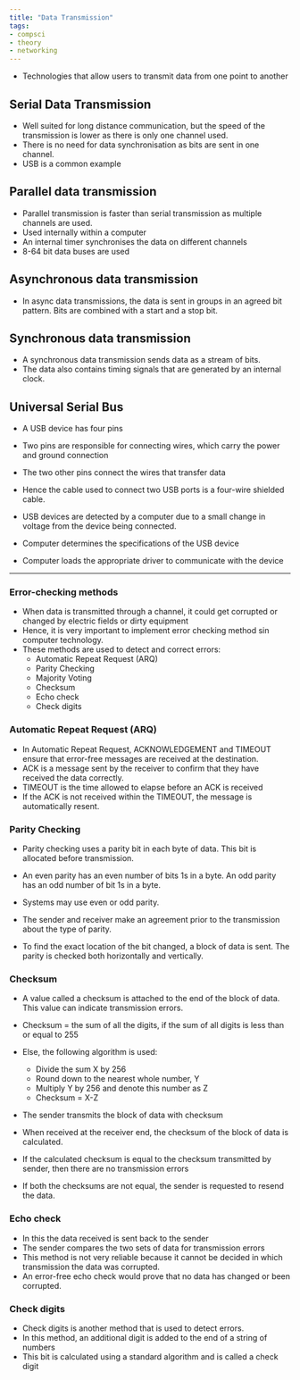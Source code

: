 ```yaml
---
title: "Data Transmission"
tags:
- compsci
- theory
- networking
---
```



- Technologies that allow users to transmit data from one point to another

## Serial Data Transmission

- Well suited for long distance communication, but the speed of the transmission is lower as there is only one channel used.
- There is no need for data synchronisation as bits are sent in one channel.
- USB is a common example

## Parallel data transmission

- Parallel transmission is faster than serial transmission as multiple channels are used.
- Used internally within a computer
- An internal timer synchronises the data on different channels
- 8-64 bit data buses are used

## Asynchronous data transmission

- In async data transmissions, the data is sent in groups in an agreed bit pattern. Bits are combined with a start and a stop bit.


## Synchronous data transmission

- A synchronous data transmission sends data as a stream of bits.
- The data also contains timing signals that are generated by an internal clock.



## Universal Serial Bus

- A USB device has four pins
- Two pins are responsible for connecting wires, which carry the power and ground connection
- The two other pins connect the wires that transfer data
- Hence the cable used to connect two USB ports is a four-wire shielded cable.

- USB devices are detected by a computer due to a small change in voltage from the device being connected.
- Computer determines the specifications of the USB device
- Computer loads the appropriate driver to communicate with the device

---

### Error-checking methods

- When data is transmitted through a channel, it could get corrupted or changed by electric fields or dirty equipment
- Hence, it is very important to implement error checking method sin computer technology.
- These methods are used to detect and correct errors:
	- Automatic Repeat Request (ARQ)
	- Parity Checking
	- Majority Voting
	- Checksum
	- Echo check
	- Check digits


### Automatic Repeat Request (ARQ)

- In Automatic Repeat Request, ACKNOWLEDGEMENT and TIMEOUT ensure that error-free messages are received at the destination.
- ACK is a message sent by the receiver to confirm that they have received the data correctly.
- TIMEOUT is the time allowed to elapse before an ACK is received
- If the ACK is not received within the TIMEOUT, the message is automatically resent.

### Parity Checking

- Parity checking uses a parity bit in each byte of data. This bit is allocated before transmission. 
- An even parity has an even number of bits 1s in a byte. An odd parity has an odd number of bit 1s in a byte.
- Systems may use even or odd parity.
- The sender and receiver make an agreement prior to the transmission about the type of parity.

- To find the exact location of the bit changed, a block of data is sent. The parity is checked both horizontally and vertically. 

### Checksum

- A value called a checksum is attached to the end of the block of data. This value can indicate transmission errors.
- Checksum = the sum of all the digits, if the sum of all digits is less than or equal to 255
- Else, the following algorithm is used:
	- Divide the sum X by 256
	- Round down to the nearest whole number, Y
	- Multiply Y by 256 and denote this number as Z
	- Checksum = X-Z

- The sender transmits the block of data with checksum
- When received at the receiver end, the checksum of the block of data is calculated.
- If the calculated checksum is equal to the checksum  transmitted by sender, then there are no transmission errors
- If both the checksums are not equal, the sender is requested to resend the data.


### Echo check

- In this the data received is sent back to the sender 
- The sender compares the two sets of data for transmission errors
- This method is not very reliable because it cannot be decided in which transmission the data was corrupted.
- An error-free echo check would prove that no data has changed or been corrupted.

### Check digits

- Check digits is another method that is used to detect errors.
- In this method, an additional digit is added to the end of a string of numbers
- This bit is calculated using a standard algorithm and is called a check digit


‎‎